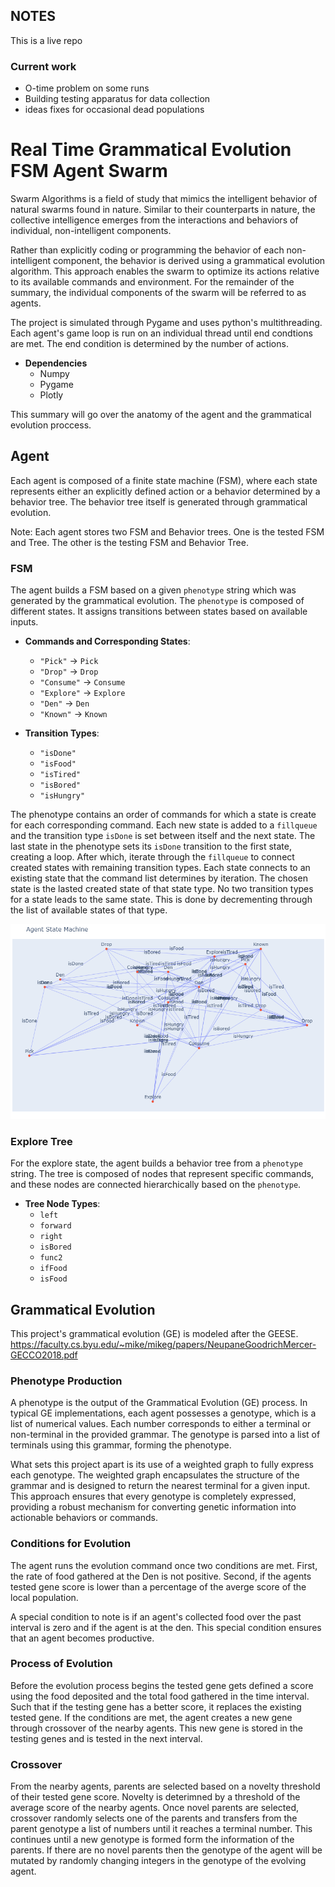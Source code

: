 ## NOTES

This is a live repo

### Current work
- O-time problem on some runs
- Building testing apparatus for data collection
- ideas fixes for occasional dead populations


# Real Time Grammatical Evolution FSM Agent Swarm

Swarm Algorithms is a field of study that mimics the intelligent behavior of natural swarms found in nature. Similar to their counterparts in nature, the collective intelligence emerges from the interactions and behaviors of individual, non-intelligent components.

Rather than explicitly coding or programming the behavior of each non-intelligent component, the behavior is derived using a grammatical evolution algorithm. This approach enables the swarm to optimize its actions relative to its available commands and environment. For the remainder of the summary, the individual components of the swarm will be referred to as agents.

The project is simulated through Pygame and uses python's multithreading. Each agent's game loop is run on an individual thread until end condtions are met. The end condition is determined by the number of actions. 

- **Dependencies**
    - Numpy
    - Pygame
    - Plotly

This summary will go over the anatomy of the agent and the grammatical evolution proccess. 

## Agent

Each agent is composed of a finite state machine (FSM), where each state represents either an explicitly defined action or a behavior determined by a behavior tree. The behavior tree itself is generated through grammatical evolution.

Note: Each agent stores two FSM and Behavior trees. One is the tested FSM and Tree. The other is the testing FSM and Behavior Tree. 

### FSM

The agent builds a FSM based on a given `phenotype` string which was generated by the grammatical evolution. The `phenotype` is composed of different states. It assigns transitions between states based on available inputs.

- **Commands and Corresponding States**:
  - `"Pick"` → `Pick`
  - `"Drop"` → `Drop`
  - `"Consume"` → `Consume`
  - `"Explore"` → `Explore`
  - `"Den"` → `Den`
  - `"Known"` → `Known`

- **Transition Types**:
  - `"isDone"`
  - `"isFood"`
  - `"isTired"`
  - `"isBored"`
  - `"isHungry"`

The phenotype contains an order of commands for which a state is create for each corresponding command. Each new state is added to a `fillqueue` and the transition type `isDone` is set between itself and the next state. The last state in the phenotype sets its `isDone` transition to the first state, creating a loop. After which, iterate through the `fillqueue` to connect created states with remaining transition types. Each state connects to an existing state that the command list determines by iteration. The chosen state is the lasted created state of that state type. No two transition types for a state leads to the same state. This is done by decrementing through the list of available states of that type. 

![Completed FSM](./AgentFSMVisual.png)

### Explore Tree

For the explore state, the agent builds a behavior tree from a `phenotype` string. The tree is composed of nodes that represent specific commands, and these nodes are connected hierarchically based on the `phenotype`. 

- **Tree Node Types**:
  - `left`
  - `forward`
  - `right`
  - `isBored`
  - `func2`
  - `ifFood`
  - `isFood`

## Grammatical Evolution

This project's grammatical evolution (GE) is modeled after the GEESE.
https://faculty.cs.byu.edu/~mike/mikeg/papers/NeupaneGoodrichMercer-GECCO2018.pdf

### Phenotype Production

A phenotype is the output of the Grammatical Evolution (GE) process. In typical GE implementations, each agent possesses a genotype, which is a list of numerical values. Each number corresponds to either a terminal or non-terminal in the provided grammar. The genotype is parsed into a list of terminals using this grammar, forming the phenotype.

What sets this project apart is its use of a weighted graph to fully express each genotype. The weighted graph encapsulates the structure of the grammar and is designed to return the nearest terminal for a given input. This approach ensures that every genotype is completely expressed, providing a robust mechanism for converting genetic information into actionable behaviors or commands.

### Conditions for Evolution 

The agent runs the evolution command once two conditions are met. First, the rate of food gathered at the Den is not positive. Second, if the agents tested gene score is lower than a percentage of the averge score of the local population. 

A special condition to note is if an agent's collected food over the past interval is zero and if the agent is at the den. This special condition ensures that an agent becomes productive.

### Process of Evolution

Before the evolution process begins the tested gene gets defined a score using the food deposited and the total food gathered in the time interval. Such that if the testing gene has a better score, it replaces the existing tested gene. If the conditions are met, the agent creates a new gene through crossover of the nearby agents. This new gene is stored in the testing genes and is tested in the next interval. 

### Crossover

From the nearby agents, parents are selected based on a novelty threshold of their tested gene score. Novelty is deterimned by a threshold of the average score of the nearby agents. Once novel parents are selected, crossover randomly selects one of the parents and transfers from the parent genotype a list of numbers until it reaches a terminal number. This continues until a new genotype is formed form the  information of the parents. If there are no novel parents then the genotype of the agent will be mutated by randomly changing integers in the genotype of the evolving agent. 